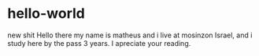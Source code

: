 # hello-world
new shit
Hello there my name is matheus and i live at mosinzon Israel, and i study here by the pass 3 years.
I apreciate your reading.
